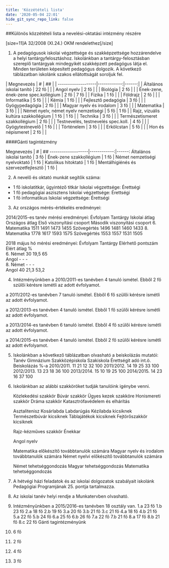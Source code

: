 ```yaml
---
title: 'Közzétételi lista'
date: '2020-05-04 22:01'
hide_git_sync_repo_link: false
---
```


<head>
  <style type="text/css">
    div.alpha + table  { width: 100%; border: 1px solid black; border-collapse:collapse;}
      tr {border:1px solid lightgray;}
  </style>
</head>

##Különös közzétételi lista a nevelési-oktatási intézmény részére

[size=11]A 32/2008 (XI.24.) OKM rendelethez[/size]

 1. A pedagógusok iskolai végzettsége és szakképzettsége hozzárendelve a helyi tantárgyfelosztáshoz. Iskolánkban a tantárgy-felosztásban szereplő tantárgyak mindegyikét szakképzett pedagógus látja el. Minden területen képesített pedagógus dolgozik. A következő táblázatban iskolánk szakos ellátottságát soroljuk fel.

<div class="alpha"></div>
 | Megnevezés | #            | ## | 
 | -------------------|------------:|------:| 
 | Általános iskolai tanító | 22 fő | | 
 | Angol nyelv | 2 fő | | 
 | Biológia | 2 fő | | 
 | Ének-zene, ének-zene spec.kollégium | 2 fő | 7 fő | 
 | Fizika | 1 fő |  | 
 | Földrajz | 2 fő |  | 
 | Informatika | 5 fő |  | 
 | Kémia | 1 fő |  | 
 | Fejlesztő pedagógia | 3 fő |  | 
 | Gyógypedagógia | 2 fő |  | 
 | Magyar nyelv és irodalom | 3 fő |  | 
 | Matematika | 3 fő |  | 
 | Német nyelv, német nyelv nemzetiségi | 5 fő | 1 fő  | 
 | Rajz, vizuális kultúra szakkollégium | 1 fő | 1 fő | 
 | Technika | 3 fő |  | 
 | Természetismeret szakkollégium | 2 fő |  | 
 | Testnevelés, testnevelés spec.koll. | 4 fő |  | 
 | Gyógytestnevelő | 1 fő |  | 
 | Történelem | 3 fő |  | 
 | Erkölcstan | 5 fő |  | 
 | Hon és népismeret | 2 fő |  | 

####Gánti tagintézmény
<div class="alpha"></div>
Megnevezés | #            | ##
-------------------|------------:|------:
Általános iskolai tanító | 3 fő | 
Ének-zene szakkollégium | 1 fő | 
Német nemzetiségi nyelvoktató | 1 fő | 
Katolikus hitoktató | 1 fő | 
Mentálhigiénés és szervezetfejlesztő | 1 fő | 

 2. A nevelő és oktató munkát segítők száma:
  - 1 fő iskolatitkár, ügyintéző titkár Iskolai végzettsége: Érettségi
  - 1 fő pedagógiai aszisztens Iskolai végzettsége: Érettségi
  - 1 fő informatikus Iskolai végzettsége: Érettségi

 3. Az országos mérés-értékelés eredményei:
<div class="alpha"></div>
2014/2015-es tanév mérési eredményei:
Évfolyam	Tantárgy	Iskolai átlag	Országos átlag	Első viszonyítási csoport	Második viszonyítási csoport
6.	Matematika 	1511 	1491 	1473 	1455
Szövegértés 	1496 	1481 	1460 	1433
8.	Matematika 	1778 	1617 	1593 	1575
Szövegértés 	1553 	1557 	1531 	1505

2018 május hó mérési eredményei:
Évfolyam	Tantárgy	Elérhető pontszám	Elért átlag	%	
6.	Német 	30 	19,5 	65 	
Angol 	- 	- 	- 	
8.	Német 	- 	- 	- 	
Angol 	40 	21,3 	53,2 	

4. Intézményünkben a 2010/2011-es tanévben 4 tanuló ismétel. Ebből 2 fő szülői kérésre ismétli az adott évfolyamot.

a 2011/2012-es tanévben 7 tanuló ismétel. Ebből 6 fő szülői kérésre ismétli az adott évfolyamot.

a 2012/2013-es tanévben 4 tanuló ismétel. Ebből 1 fő szülői kérésre ismétli az adott évfolyamot.

a 2013/2014-es tanévben 6 tanuló ismétel. Ebből 4 fő szülői kérésre ismétli az adott évfolyamot.

a 2014/2015-es tanévben 4 tanuló ismétel. Ebből 2 fő szülői kérésre ismétli az adott évfolyamot.

5. Iskolánkban a következő táblázatban olvasható a beiskolázás mutatói:
Tanév	Gimnázium	Szakközépiskola	Szakiskola	Érettségit adó int.ö.	Beiskolázás %-a
2010/2011.	11	21	12	32	100
2011/2012.	14	19	25	33	100
2012/2013.	13	23	18	36	100
2013/2014.	15	10	19	25	100
2014/2015.	14	23	16	37	100

8. Iskolánkban az alábbi szakköröket tudják tanulóink igénybe venni.

    Közlekedési szakkör
    Búvár szakkör
    Ügyes kezek szakköre
    Honismereti szakkör
    Dráma szakkör
    Katasztrófavédelem és elhárítás

    Asztalitenisz
    Kosárlabda
    Labdarúgás
    Kézilabda kicsiknek
    Természetbúvár kicsiknek
    Táblajátékok kicsiknek
    Fejtörőszakkör kicsiknek

    Rajz-kézműves szakkör
    Énekkar

    Angol nyelv

    Matematika előkészítő továbbtanulók számára
    Magyar nyelv és irodalom továbbtanulók számára
    Német nyelvi előkészítő továbbtanulók számára

    Német tehetséggondozás
    Magyar tehetséggondozás
    Matematika tehetséggondozás

9. A hétvégi házi feladatok és az iskolai dolgozatok szabályait iskolánk Pedagógiai Programjának 25. pontja tartalmazza.

10. Az iskolai tanév helyi rendje a Munkatervben olvasható.

11. Intézményünkben a 2015/2016-es tanévben 18 osztály van.
1.a	23 fő
1.b	23 fő
2.a	18 fő
2.b	19 fő
3.a	20 fő
3.b	21 fő
3.c	21 fő
4.a	18 fő
4.b	21 fő
5.a	22 fő
5.b	24 fő
6.a	25 fő
6.b	26 fő
7.a	22 fő
7.b	21 fő
8.a	17 fő
8.b	21 fő
8.c	22 fő
Gánti tagintézményünk
1.	6 fő
2.	2 fő
3.	4 fő
4.	3 fő